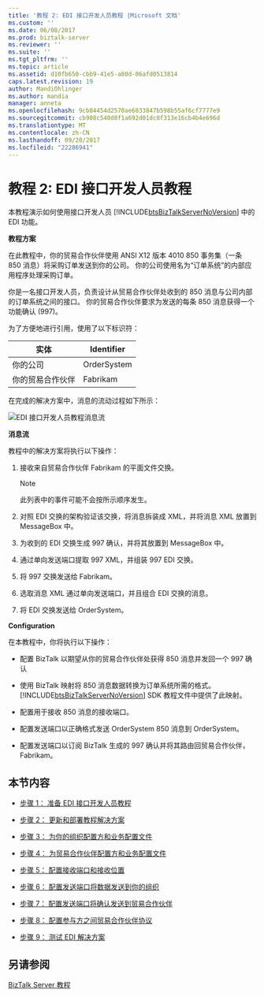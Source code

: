 ```yaml
---
title: '教程 2: EDI 接口开发人员教程 |Microsoft 文档'
ms.custom: ''
ms.date: 06/08/2017
ms.prod: biztalk-server
ms.reviewer: ''
ms.suite: ''
ms.tgt_pltfrm: ''
ms.topic: article
ms.assetid: d10fb650-cbb9-41e5-a80d-06afd0513814
caps.latest.revision: 19
author: MandiOhlinger
ms.author: mandia
manager: anneta
ms.openlocfilehash: 9cb84454d2570ae6833847b598b55af6cf7777e9
ms.sourcegitcommit: cb908c540d8f1a692d01dc8f313e16cb4b4e696d
ms.translationtype: MT
ms.contentlocale: zh-CN
ms.lasthandoff: 09/20/2017
ms.locfileid: "22286941"
---
```

# <a name="tutorial-2-edi-interface-developer-tutorial"></a>教程 2: EDI 接口开发人员教程
本教程演示如何使用接口开发人员 [!INCLUDE[btsBizTalkServerNoVersion](../includes/btsbiztalkservernoversion-md.md)] 中的 EDI 功能。  
  
 **教程方案**  
  
 在此教程中，你的贸易合作伙伴使用 ANSI X12 版本 4010 850 事务集（一条 850 消息）将采购订单发送到你的公司。 你的公司使用名为“订单系统”的内部应用程序处理采购订单。  
  
 你是一名接口开发人员，负责设计从贸易合作伙伴处收到的 850 消息与公司内部的订单系统之间的接口。 你的贸易合作伙伴要求为发送的每条 850 消息获得一个功能确认 (997)。  
  
 为了方便地进行引用，使用了以下标识符：  
  
|实体|Identifier|  
|------------|----------------|  
|你的公司|OrderSystem|  
|你的贸易合作伙伴|Fabrikam|  
  
 在完成的解决方案中，消息的流动过程如下所示：  
  
 ![EDI 接口开发人员教程消息流](../core/media/4944352a-dc77-47f1-a324-bf71444670c5.gif "4944352a-dc77-47f1-a324-bf71444670c5")  
  
 **消息流**  
  
 教程中的解决方案将执行以下操作：  
  
1.  接收来自贸易合作伙伴 Fabrikam 的平面文件交换。  
  
    > [!NOTE]
    >  此列表中的事件可能不会按所示顺序发生。  
  
2.  对照 EDI 交换的架构验证该交换，将消息拆装成 XML，并将消息 XML 放置到 MessageBox 中。  
  
3.  为收到的 EDI 交换生成 997 确认，并将其放置到 MessageBox 中。  
  
4.  通过单向发送端口提取 997 XML，并组装 997 EDI 交换。  
  
5.  将 997 交换发送给 Fabrikam。  
  
6.  选取消息 XML 通过单向发送端口，并且组合 EDI 交换的消息。  
  
7.  将 EDI 交换发送给 OrderSystem。  
  
 **Configuration**  
  
 在本教程中，你将执行以下操作：  
  
-   配置 BizTalk 以期望从你的贸易合作伙伴处获得 850 消息并发回一个 997 确认  
  
-   使用 BizTalk 映射将 850 消息数据转换为订单系统所需的格式。 [!INCLUDE[btsBizTalkServerNoVersion](../includes/btsbiztalkservernoversion-md.md)] SDK 教程文件中提供了此映射。  
  
-   配置用于接收 850 消息的接收端口。  
  
-   配置发送端口以正确格式发送 OrderSystem 850 消息到 OrderSystem。  
  
-   配置发送端口以订阅 BizTalk 生成的 997 确认并将其路由回贸易合作伙伴，Fabrikam。  
  
## <a name="in-this-section"></a>本节内容  
  
-   [步骤 1： 准备 EDI 接口开发人员教程](../core/step-1-prepare-for-the-edi-interface-developer-tutorial.md)  
  
-   [步骤 2： 更新和部署教程解决方案](../core/step-2-update-and-deploy-the-tutorial-solution.md)  
  
-   [步骤 3： 为你的组织配置方和业务配置文件](../core/step-3-configure-a-party-and-business-profile-for-your-organization1.md)  
  
-   [步骤 4： 为贸易合作伙伴配置方和业务配置文件](../core/step-4-configure-a-party-and-business-profile-for-your-trading-partner1.md)  
  
-   [步骤 5： 配置接收端口和接收位置](../core/step-5-configure-a-receive-port-and-receive-location.md)  
  
-   [步骤 6： 配置发送端口将数据发送到你的组织](../core/step-6-configure-a-send-port-to-send-data-to-your-organization.md)  
  
-   [步骤 7： 配置发送端口将确认发送到贸易合作伙伴](../core/step-7-configure-a-send-port-to-send-the-acknowledgment-to-trading-partner.md)  
  
-   [步骤 8： 配置参与方之间贸易合作伙伴协议](../core/step-8-configure-the-trading-partner-agreement-between-the-parties.md)  
  
-   [步骤 9： 测试 EDI 解决方案](../core/step-9-test-the-edi-solution.md)  
  
## <a name="see-also"></a>另请参阅  
 [BizTalk Server 教程](../core/biztalk-server-tutorials.md)